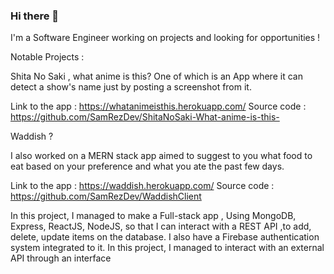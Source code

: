 ### Hi there 👋
I'm a Software Engineer working on projects and looking for opportunities ! 

Notable Projects :

  Shita No Saki , what anime is this?
One of which is an App where it can detect a show's name just by posting a screenshot from it. 
 
Link to the app : https://whatanimeisthis.herokuapp.com/ 
Source code : https://github.com/SamRezDev/ShitaNoSaki-What-anime-is-this-


  Waddish ? 
  
  I also worked on a MERN stack app aimed to suggest to you what food to eat based on your preference and what you ate the past few days.

Link to the app :  https://waddish.herokuapp.com/
Source code : https://github.com/SamRezDev/WaddishClient

In this project, I managed to make a Full-stack app , Using MongoDB, Express, ReactJS, NodeJS, so that I can interact with a REST API ,to add, delete, update items on the database.
I also have a Firebase authentication system integrated to it.
In this project, I managed to interact with an external API through an interface 

<!--
**SamRezDev/SamRezDev** is a ✨ _special_ ✨ repository because its `README.md` (this file) appears on your GitHub profile.

Here are some ideas to get you started:

- 🔭 I’m currently working on ...
- 🌱 I’m currently learning ...
- 👯 I’m looking to collaborate on ...
- 🤔 I’m looking for help with ...
- 💬 Ask me about ...
- 📫 How to reach me: ...
- 😄 Pronouns: ...
- ⚡ Fun fact: ...
-->
